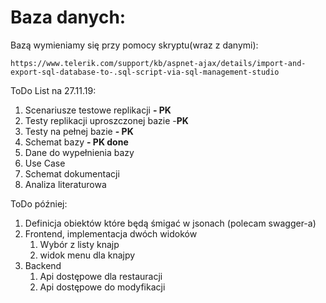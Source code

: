 # Baza danych: #
Bazą wymieniamy się przy pomocy skryptu(wraz z danymi):

    https://www.telerik.com/support/kb/aspnet-ajax/details/import-and-export-sql-database-to-.sql-script-via-sql-management-studio


ToDo List na 27.11.19:

1. Scenariusze testowe replikacji **- PK**
2. Testy replikacji uproszczonej bazie -**PK**
3. Testy na pełnej bazie **- PK**
4. Schemat bazy **- PK done**
5. Dane do wypełnienia bazy
6. Use Case
7. Schemat dokumentacji
8. Analiza literaturowa


ToDo później:

1. Definicja obiektów które będą śmigać w jsonach (polecam swagger-a)
2. Frontend, implementacja dwóch widoków 
	1. Wybór z listy knajp
	2. widok menu dla knajpy
3. Backend
	1. Api dostępowe dla restauracji
	2. Api dostępowe do modyfikacji 
 


